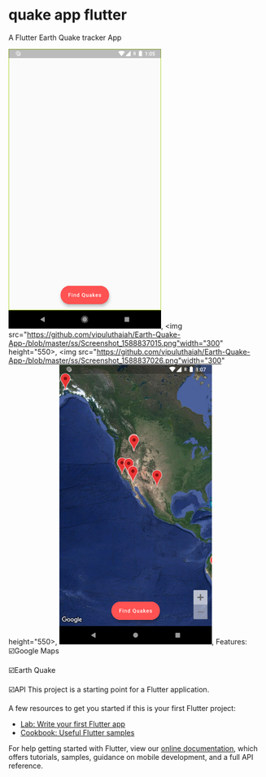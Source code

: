 # quake app flutter 

A Flutter Earth Quake tracker App


<img src="https://github.com/vipuluthaiah/Earth-Quake-App-/blob/master/ss/Screenshot_1588836953.png" width="300" height="550">,
<img src="https://github.com/vipuluthaiah/Earth-Quake-App-/blob/master/ss/Screenshot_1588837015.png"width="300" height="550>,
<img src="https://github.com/vipuluthaiah/Earth-Quake-App-/blob/master/ss/Screenshot_1588837026.png"width="300" height="550>,
<img src="https://github.com/vipuluthaiah/Earth-Quake-App-/blob/master/ss/Screenshot_1588837033.png" width="300" height="550">,
Features:
☑️Google Maps

☑️Earth Quake 

☑️API
This project is a starting point for a Flutter application.

A few resources to get you started if this is your first Flutter project:

- [Lab: Write your first Flutter app](https://flutter.dev/docs/get-started/codelab)
- [Cookbook: Useful Flutter samples](https://flutter.dev/docs/cookbook)

For help getting started with Flutter, view our
[online documentation](https://flutter.dev/docs), which offers tutorials,
samples, guidance on mobile development, and a full API reference.
